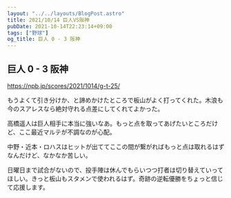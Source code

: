 ```yaml
---
layout: "../../layouts/BlogPost.astro"
title: 2021/10/14 巨人VS阪神
pubDate: 2021-10-14T22:23:14+09:00
tags: ["野球"]
og_title: 巨人 0 - 3 阪神
---
```


## 巨人 0 - 3 阪神

https://npb.jp/scores/2021/1014/g-t-25/

もうよくて引き分けか、と諦めかけたところで板山がよく打ってくれた。木浪も今のスアレスなら絶対守れる点差にしてくれてよかった。

高橋遥人は巨人相手に本当に強いなあ。もっと点を取ってあげたいところだけど、ここ最近マルテが不調なのが心配。

中野・近本・ロハスはヒットが出ててここの間が繋がればもっと点は取れるはずなんだけど、なかなか苦しい。

日曜日まで試合がないので、投手陣は休んでもらいつつ打者は切り替えていってほしい。きっと板山もスタメンで使われるはず。奇跡の逆転優勝をちょっと信じて応援します。
